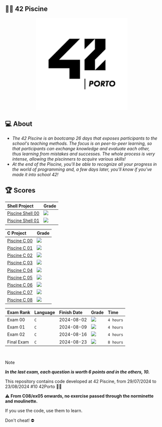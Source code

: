 ## 🧑‍💻 **42 Piscine**

<p align="center" >
	<img alt='42' src='Others/42Banner.png' hidth="300" width="300" />
</p>

## 💻 About

* *The 42 Piscine is an bootcamp 26 days that exposes participants to the school's teaching methods. The focus is on peer-to-peer learning, so that participants can exchange knowledge and evaluate each other, thus learning from mistakes and successes. The whole process is very intense, allowing the piscinners to acquire various skills!*
* *At the end of the Piscine, you'll be able to recognize all your progress in the world of programming and, a few days later, you'll know if you've made it into school 42!*

## 🏆 Scores
<div>
	
| Shell Project | Grade |
| :--- | :--- |
| [Piscine Shell 00](https://github.com/tmatheusdiniz/42-Piscine/tree/main/Shell00) | <img src="https://img.shields.io/badge/100%20%2F%20100-sucess"/> |
| [Piscine Shell 01](https://github.com/tmatheusdiniz/42-Piscine/tree/main/Shell01) | <img src="https://img.shields.io/badge/70%20%2F%20100-success"/> |

| C Project | Grade |
| :--- | :--- |
| [Piscine C 00](https://github.com/tmatheusdiniz/42-Piscine/tree/main/C00) | <img src="https://img.shields.io/badge/100%20%2F%20100-sucess"/> |
| [Piscine C 01](https://github.com/tmatheusdiniz/42-Piscine/tree/main/C01) | <img src="https://img.shields.io/badge/100%20%2F%20100-success"/> |
| [Piscine C 02](https://github.com/tmatheusdiniz/42-Piscine/tree/main/C02) | <img src="https://img.shields.io/badge/75%20%2F%20100-success"/> |
| [Piscine C 03](https://github.com/tmatheusdiniz/42-Piscine/tree/main/C03) | <img src="https://img.shields.io/badge/100%20%2F%20100-success"/> |
| [Piscine C 04](https://github.com/tmatheusdiniz/42-Piscine/tree/main/C04) | <img src="https://img.shields.io/badge/85%20%2F%20100-success"/> |
| [Piscine C 05](https://github.com/tmatheusdiniz/42-Piscine/tree/main/C05)| <img src="https://img.shields.io/badge/80%20%2F%20100-success"/> | 
| [Piscine C 06](https://github.com/tmatheusdiniz/42-Piscine/tree/main/C06)| <img src="https://img.shields.io/badge/100%20%2F%20100-success"/> |
| [Piscine C 07](https://github.com/tmatheusdiniz/42-Piscine/tree/main/C07) | <img src="https://img.shields.io/badge/60%20%2F%20100-success"/> |
| [Piscine C 08](https://github.com/tmatheusdiniz/42-Piscine/tree/main/C08) | <img src="https://img.shields.io/badge/70%20%2F%20100-success"/> |

</div>

<div>

| Exam Rank | Language | Finish Date | Grade | Time |
| :--- | :--- | :--- | :--- | :--- |
| Exam 00 | `C` | 2024-08-02 | <img src="https://img.shields.io/badge/10%20%2F%20100%20%E2%98%85-sucess"/> | `4 hours` |
| Exam 01 | `C` | 2024-08-09 | <img src="https://img.shields.io/badge/60%20%2F%20100%20%E2%98%85-sucess"/> | `4 hours` |
| Exam 02 | `C` | 2024-08-16 | <img src="https://img.shields.io/badge/70%20%2F%20100%20%E2%98%85-sucess"/> | `4 hours` |
| Final Exam | `C` | 2024-08-23 | <img src="https://img.shields.io/badge/66%20%2F%20100%20%E2%98%85-sucess"/> | `8 hours` |

</div>

<br>

> [!Note]
> <b><i>In the last exam, each question is worth 6 points and in the others, 10.</i></b><br>
>
> This repository contains code developed at 42 Piscine, from 29/07/2024 to 23/08/2024 #10 42Porto 🏊‍♂️
> 
> ⚠️ **From C08/ex05 onwards, no exercise passed through the norminette and moulinette.**
>
> If you use the code, use them to learn.
> 
> Don't cheat! ⛔


